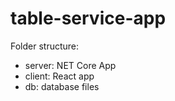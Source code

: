 # table-service-app

Folder structure:

- server: NET Core App
- client: React app
- db: database files